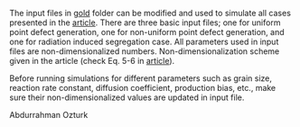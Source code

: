 
The input files in [gold](https://github.com/abdurrahmanozturk/SRRT/tree/master/MOOSE_files/gold) folder can be modified and used to simulate all cases presented in the [article](https://www.frontiersin.org/articles/10.3389/fmats.2021.684862/full). There are three basic input files; one for uniform point defect generation, one for non-uniform point defect generation, and one for radiation induced segregation case. All parameters used in input files are non-dimensionalized numbers. Non-dimensionalization scheme given in the article (check Eq. 5-6 in [article](https://www.frontiersin.org/articles/10.3389/fmats.2021.684862/full)). 

Before running simulations for different parameters such as grain size, reaction rate constant, diffusion coefficient, production bias, etc., make sure their non-dimensionalized values are updated in input file.

Abdurrahman Ozturk
